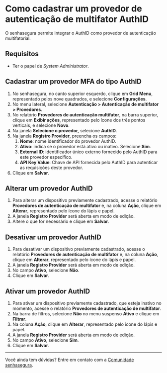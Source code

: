 # Como cadastrar um provedor de autenticação de multifator AuthID

O senhasegura permite integrar o AuthID como provedor de autenticação multifatorial.

## Requisitos

* Ter o papel de *System Administrator*.

## Cadastrar um provedor MFA do tipo AuthID

1. No senhasegura, no canto superior esquerdo, clique em **Grid Menu**, representado pelos nove quadrados, e selecione **Configurações**.
2. No menu lateral, selecione **Autenticação \> Autenticação de multifator \> Provedores**.
3. No relatório **Provedores de autenticação multifator**, na barra superior, clique em **Exibir ações**, representado pelo ícone dos três pontos verticais, e selecione **Novo**.
4. Na janela **Selecione o provedor,** selecione **AuthID**.
5. Na janela **Registro Provider**, preencha os campos:
   1. **Nome**: nome identificador do provedor AuthID.
   2. **Ativo**: indica se o provedor está ativo ou inativo. Selecione **Sim**.
   3. **External ID**: identificador único externo fornecido pelo AuthID para este provedor específico.
   4. **API Key Value**: Chave de API fornecida pelo AuthID para autenticar as requisições deste provedor.
6. Clique em **Salvar**.

## Alterar um provedor AuthID

1. Para alterar um dispositivo previamente cadastrado, acesse o relatório **Provedores de autenticação de multifator** e, na coluna **Ação**, clique em **Alterar**, representado pelo ícone do lápis e papel.
2. A janela **Registro Provider** será aberta em modo de edição.
3. Altere o que for necessário e clique em **Salvar**.

## Desativar um provedor AuthID

1. Para desativar um dispositivo previamente cadastrado, acesse o relatório **Provedores de autenticação de multifator** e, na coluna **Ação**, clique em **Alterar**, representado pelo ícone do lápis e papel.
2. A janela **Registro Provider** será aberta em modo de edição.
3. No campo **Ativo**, selecione **Não**.
4. Clique em **Salvar**.

## Ativar um provedor AuthID

1. Para ativar um dispositivo previamente cadastrado, que esteja inativo no momento, acesse o relatório **Provedores de autenticação de multifator**.
2. Na barra de filtros, selecione **Não** no menu suspenso **Ativo** e clique em **Filtrar**.
3. Na coluna **Ação**, clique em **Alterar**, representado pelo ícone do lápis e papel.
4. A janela **Registro Provider** será aberta em modo de edição.
5. No campo **Ativo**, selecione **Sim**.
6. Clique em **Salvar**.

---

Você ainda tem dúvidas? Entre em contato com a [Comunidade senhasegura](https://community.senhasegura.io/).
